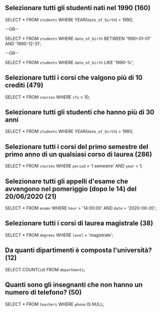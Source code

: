 ## Selezionare tutti gli studenti nati nel 1990 (160)

SELECT * 
FROM `students` 
WHERE YEAR(`date_of_birth`) = 1990;

--OR--

SELECT * 
FROM `students` 
WHERE `date_of_birth` 
BETWEEN '1990-01-01' AND '1990-12-31';

--OR--

SELECT * 
FROM `students` 
WHERE `date_of_birth` 
LIKE '1990-%';

## Selezionare tutti i corsi che valgono più di 10 crediti (479)

SELECT * 
FROM `courses` 
WHERE `cfu` > 10;

## Selezionare tutti gli studenti che hanno più di 30 anni

SELECT * 
FROM `students` 
WHERE YEAR(`date_of_birth`) > 1993;

## Selezionare tutti i corsi del primo semestre del primo anno di un qualsiasi corso di laurea (286)

SELECT * 
FROM `courses` 
WHERE `period` = 'I semestre' 
AND `year` = 1;

## Selezionare tutti gli appelli d'esame che avvengono nel pomeriggio (dopo le 14) del 20/06/2020 (21)

SELECT * 
FROM `exams` 
WHERE `hour` > '14:00:00' 
AND `date` = '2020-06-20';

## Selezionare tutti i corsi di laurea magistrale (38)

SELECT * 
FROM `degrees` 
WHERE `level` = 'magistrale';

## Da quanti dipartimenti è composta l'università? (12)

SELECT COUNT(`id`) 
FROM `departments`;

## Quanti sono gli insegnanti che non hanno un numero di telefono? (50)

SELECT * 
FROM `teachers` 
WHERE `phone` IS NULL;
